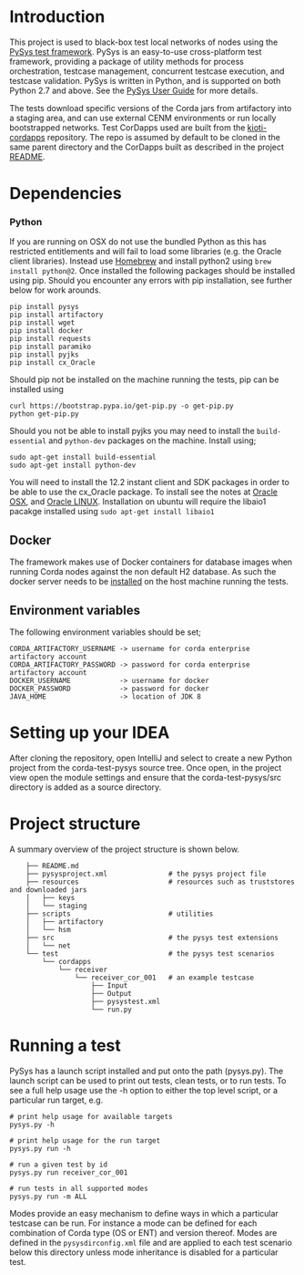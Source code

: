 # Introduction

This project is used to black-box test local networks of nodes using the [PySys test framework](https://github.com/pysys-test/pysys-test).
PySys is an easy-to-use cross-platform test framework, providing a package of utility methods for process orchestration,
testcase management, concurrent testcase execution, and testcase validation. PySys is written in Python, and is supported
on both Python 2.7 and above. See the [PySys User Guide](https://github.com/pysys-test/pysys-test/blob/master/USERGUIDE.rst) for more details.

The tests download specific versions of the Corda jars from artifactory into a staging area, and can use external CENM environments 
or run locally bootstrapped networks. Test CorDapps used are built from the [kioti-cordapps](https://github.com/moray/kioti-cordapps) 
repository. The repo is assumed by default to be cloned in the same parent directory and the CorDapps built as described in the project 
[README](https://github.com/moraygrieve/kioti-cordapps/blob/master/README.md).


# Dependencies

### Python 
If you are running on OSX do not use the bundled Python as this has restricted entitlements and will fail to load some libraries
(e.g. the Oracle client libraries). Instead use [Homebrew](https://brew.sh) and install python2 using `brew install python@2`. Once
installed the following packages should be installed using pip. Should you encounter any errors with pip installation, see further 
below for work arounds.

```
pip install pysys
pip install artifactory
pip install wget
pip install docker
pip install requests
pip install paramiko
pip install pyjks
pip install cx_Oracle
```

Should pip not be installed on the machine running the tests, pip can be installed using

```
curl https://bootstrap.pypa.io/get-pip.py -o get-pip.py
python get-pip.py
```

Should you not be able to install pyjks you may need to install the `build-essential` and `python-dev` packages on the 
machine. Install using;

```
sudo apt-get install build-essential
sudo apt-get install python-dev
```

You will need to install the 12.2 instant client and SDK packages in order to be able to use the cx_Oracle package. To install 
see the notes at [Oracle OSX](https://www.oracle.com/database/technologies/instant-client/macos-intel-x86-downloads.html), and 
[Oracle LINUX](https://www.oracle.com/uk/database/technologies/instant-client/linux-x86-64-downloads.html). Installation on ubuntu
will require the libaio1 pacakge installed using `sudo apt-get install libaio1`

  
## Docker
The framework makes use of Docker containers for database images when running Corda nodes against the non default H2 database. As
such the docker server needs to be [installed](https://docs.docker.com/v17.09/engine/installation/) on the host machine running the tests. 


## Environment variables

The following environment variables should be set;
```
CORDA_ARTIFACTORY_USERNAME -> username for corda enterprise artifactory account
CORDA_ARTIFACTORY_PASSWORD -> password for corda enterprise artifactory account 
DOCKER_USERNAME            -> username for docker
DOCKER_PASSWORD            -> password for docker
JAVA_HOME                  -> location of JDK 8
```


# Setting up your IDEA

After cloning the repository, open IntelliJ and select to create a new Python project from the corda-test-pysys source tree. Once open,
in the project view open the module settings and ensure that the corda-test-pysys/src directory is added as a source directory. 


# Project structure

A summary overview of the project structure is shown below.
```
    ├── README.md
    ├── pysysproject.xml               # the pysys project file
    ├── resources                      # resources such as truststores and downloaded jars
    │   ├── keys
    │   └── staging
    ├── scripts                        # utilities
    │   ├── artifactory
    │   └── hsm
    ├── src                            # the pysys test extensions
    │   └── net
    └── test                           # the pysys test scenarios
        └── cordapps
            └── receiver
                └── receiver_cor_001   # an example testcase
                    ├── Input
                    ├── Output
                    ├── pysystest.xml
                    └── run.py

```


# Running a test

PySys has a launch script installed and put onto the path (pysys.py). The launch script can be used to print out tests, clean tests,
or to run tests. To see a full help usage use the -h option to either the top level script, or a particular run target, e.g.

```
# print help usage for available targets
pysys.py -h

# print help usage for the run target
pysys.py run -h

# run a given test by id
pysys.py run receiver_cor_001

# run tests in all supported modes
pysys.py run -m ALL 
```

Modes provide an easy mechanism to define ways in which a particular testcase can be run. For instance a mode can be defined for
each combination of Corda type (OS or ENT) and version thereof. Modes are defined in the `pysysdirconfig.xml` file and are applied
to each test scenario below this directory unless mode inheritance is disabled for a particular test. 


